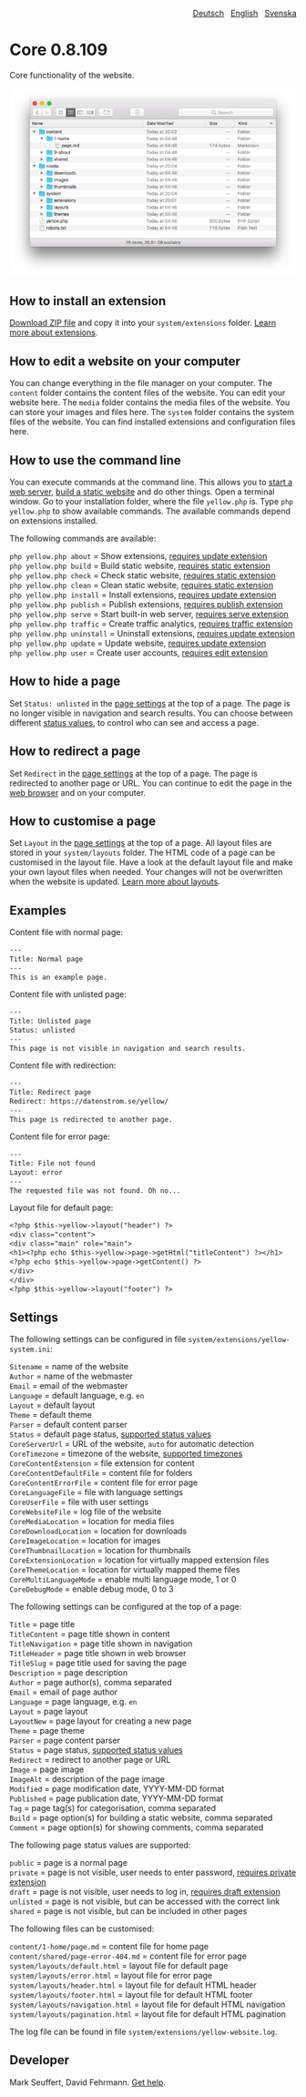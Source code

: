<p align="right"><a href="README-de.md">Deutsch</a> &nbsp; <a href="README.md">English</a> &nbsp; <a href="README-sv.md">Svenska</a></p>

# Core 0.8.109

Core functionality of the website.

<p align="center"><img src="core-screenshot.png?raw=true" alt="Screenshot"></p>

## How to install an extension

[Download ZIP file](https://github.com/annaesvensson/yellow-core/archive/main.zip) and copy it into your `system/extensions` folder. [Learn more about extensions](https://github.com/annaesvensson/yellow-update).

## How to edit a website on your computer

You can change everything in the file manager on your computer. The `content` folder contains the content files of the website. You can edit your website here. The `media` folder contains the media files of the website. You can store your images and files here. The `system` folder contains the system files of the website. You can find installed extensions and configuration files here.

## How to use the command line

You can execute commands at the command line. This allows you to [start a web server](https://github.com/annaesvensson/yellow-serve), [build a static website](https://github.com/annaesvensson/yellow-static) and do other things. Open a terminal window. Go to your installation folder, where the file `yellow.php` is. Type `php yellow.php` to show available commands. The available commands depend on extensions installed.

The following commands are available:

`php yellow.php about` = Show extensions, [requires update extension](https://github.com/annaesvensson/yellow-update)  
`php yellow.php build` = Build static website, [requires static extension](https://github.com/annaesvensson/yellow-static)  
`php yellow.php check` = Check static website, [requires static extension](https://github.com/annaesvensson/yellow-static)  
`php yellow.php clean` = Clean static website, [requires static extension](https://github.com/annaesvensson/yellow-static)  
`php yellow.php install` = Install extensions, [requires update extension](https://github.com/annaesvensson/yellow-update)  
`php yellow.php publish` = Publish extensions, [requires publish extension](https://github.com/annaesvensson/yellow-publish)  
`php yellow.php serve` = Start built-in web server, [requires serve extension](https://github.com/annaesvensson/yellow-serve)  
`php yellow.php traffic` = Create traffic analytics, [requires traffic extension](https://github.com/annaesvensson/yellow-traffic)  
`php yellow.php uninstall` = Uninstall extensions, [requires update extension](https://github.com/annaesvensson/yellow-update)  
`php yellow.php update` = Update website, [requires update extension](https://github.com/annaesvensson/yellow-update)  
`php yellow.php user` = Create user accounts, [requires edit extension](https://github.com/annaesvensson/yellow-edit)  

## How to hide a page

Set `Status: unlisted` in the [page settings](#settings-page) at the top of a page. The page is no longer visible in navigation and search results. You can choose between different [status values](#settings-status), to control who can see and access a page.

## How to redirect a page

Set `Redirect` in the [page settings](#settings-page) at the top of a page. The page is redirected to another page or URL. You can continue to edit the page in the [web browser](https://github.com/annaesvensson/yellow-edit) and on your computer.

## How to customise a page 

Set `Layout` in the [page settings](#settings-page) at the top of a page. All layout files are stored in your `system/layouts` folder. The HTML code of a page can be customised in the layout file. Have a look at the default layout file and make your own layout files when needed. Your changes will not be overwritten when the website is updated. [Learn more about layouts](https://datenstrom.se/yellow/help/how-to-customise-a-layout).

## Examples

Content file with normal page:

    ---
    Title: Normal page
    ---
    This is an example page.

Content file with unlisted page:

    ---
    Title: Unlisted page
    Status: unlisted
    ---
    This page is not visible in navigation and search results.

Content file with redirection:

    ---
    Title: Redirect page
    Redirect: https://datenstrom.se/yellow/
    ---
    This page is redirected to another page.

Content file for error page:

    ---
    Title: File not found
    Layout: error
    ---
    The requested file was not found. Oh no...

Layout file for default page:

    <?php $this->yellow->layout("header") ?>
    <div class="content">
    <div class="main" role="main">
    <h1><?php echo $this->yellow->page->getHtml("titleContent") ?></h1>
    <?php echo $this->yellow->page->getContent() ?>
    </div>
    </div>
    <?php $this->yellow->layout("footer") ?>

## Settings

<a id="settings-system"></a>The following settings can be configured in file `system/extensions/yellow-system.ini`:

`Sitename` = name of the website  
`Author` = name of the webmaster  
`Email` = email of the webmaster  
`Language` = default language, e.g. `en`  
`Layout` = default layout  
`Theme` = default theme  
`Parser` = default content parser  
`Status` = default page status, [supported status values](#settings-status)  
`CoreServerUrl` = URL of the website, `auto` for automatic detection  
`CoreTimezone` = timezone of the website, [supported timezones](https://www.php.net/manual/en/timezones.php)  
`CoreContentExtension` = file extension for content  
`CoreContentDefaultFile` = content file for folders  
`CoreContentErrorFile` = content file for error page  
`CoreLanguageFile` = file with language settings  
`CoreUserFile` = file with user settings  
`CoreWebsiteFile` = log file of the website  
`CoreMediaLocation` = location for media files  
`CoreDownloadLocation` = location for downloads  
`CoreImageLocation` = location for images  
`CoreThumbnailLocation` = location for thumbnails  
`CoreExtensionLocation` = location for virtually mapped extension files  
`CoreThemeLocation` = location for virtually mapped theme files  
`CoreMultiLanguageMode` = enable multi language mode, 1 or 0  
`CoreDebugMode` = enable debug mode, 0 to 3  

<a id="settings-page"></a>The following settings can be configured at the top of a page:

`Title` = page title  
`TitleContent` = page title shown in content  
`TitleNavigation` = page title shown in navigation  
`TitleHeader` = page title shown in web browser  
`TitleSlug` = page title used for saving the page  
`Description` = page description  
`Author` = page author(s), comma separated  
`Email` = email of page author  
`Language` = page language, e.g. `en`  
`Layout` = page layout  
`LayoutNew` = page layout for creating a new page  
`Theme` = page theme  
`Parser` = page content parser  
`Status` = page status, [supported status values](#settings-status)  
`Redirect` = redirect to another page or URL  
`Image` = page image  
`ImageAlt` = description of the page image  
`Modified` = page modification date, YYYY-MM-DD format  
`Published` = page publication date, YYYY-MM-DD format  
`Tag` = page tag(s) for categorisation, comma separated  
`Build` = page option(s) for building a static website, comma separated  
`Comment` = page option(s) for showing comments, comma separated  

<a id="settings-status"></a>The following page status values are supported:

`public` = page is a normal page  
`private` = page is not visible, user needs to enter password, [requires private extension](https://github.com/schulle4u/yellow-private)  
`draft` = page is not visible, user needs to log in, [requires draft extension](https://github.com/annaesvensson/yellow-draft)  
`unlisted` = page is not visible, but can be accessed with the correct link  
`shared` = page is not visible, but can be included in other pages  

<a id="settings-files"></a>The following files can be customised:

`content/1-home/page.md` = content file for home page  
`content/shared/page-error-404.md` = content file for error page  
`system/layouts/default.html` = layout file for default page  
`system/layouts/error.html` = layout file for error page  
`system/layouts/header.html` = layout file for default HTML header  
`system/layouts/footer.html` = layout file for default HTML footer  
`system/layouts/navigation.html` = layout file for default HTML navigation  
`system/layouts/pagination.html` = layout file for default HTML pagination  

The log file can be found in file `system/extensions/yellow-website.log`.

## Developer

Mark Seuffert, David Fehrmann. [Get help](https://datenstrom.se/yellow/help/).
